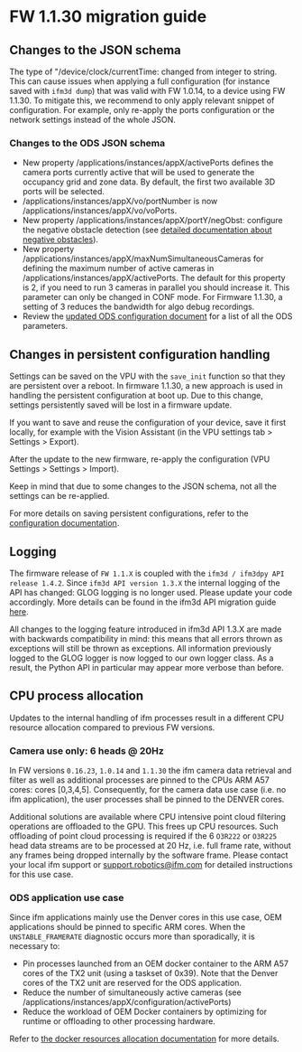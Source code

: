 # FW 1.1.30 migration guide

## Changes to the JSON schema
The type of "/device/clock/currentTime: changed from integer to string. This can cause issues when applying a full configuration (for instance saved with `ifm3d dump`) that was valid with FW 1.0.14, to a device using FW 1.1.30. To mitigate this, we recommend to only apply relevant snippet of configuration. For example, only re-apply the ports configuration or the network settings instead of the whole JSON.


### Changes to the ODS JSON schema
- New property /applications/instances/appX/activePorts defines the camera ports currently active that will be used to generate the occupancy grid and zone data. By default, the first two available 3D ports will be selected.
- /applications/instances/appX/vo/portNumber is now /applications/instances/appX/vo/voPorts.
- New property /applications/instances/appX/portY/negObst: configure the negative obstacle detection (see [detailed documentation about negative obstacles](../../../ODS/NegativeObstacles/negative_obstacles.md)).
- New property /applications/instances/appX/maxNumSimultaneousCameras for defining the maximum number of active cameras in /applications/instances/appX/activePorts. The default for this property is 2, if you need to run 3 cameras in parallel you should increase it. This parameter can only be changed in CONF mode. For Firmware 1.1.30, a setting of 3 reduces the bandwidth for algo debug recordings.
- Review the [updated ODS configuration document](../../../ODS/Configuration/configuration.md) for a list of all the ODS parameters.

## Changes in persistent configuration handling
Settings can be saved on the VPU with the `save_init` function so that they are persistent over a reboot. In firmware 1.1.30, a new approach is used in handling the persistent configuration at boot up. Due to this change, settings persistently saved will be lost in a firmware update.

If you want to save and reuse the configuration of your device, save it first locally, for example with the Vision Assistant (in the VPU settings tab > Settings > Export).

After the update to the new firmware, re-apply the configuration (VPU Settings > Settings > Import).

Keep in mind that due to some changes to the JSON schema, not all the settings can be re-applied.

For more details on saving persistent configurations, refer to the [configuration documentation](../../../Technology/configuration.md#persistent-configuration).

## Logging
The firmware release of `FW 1.1.X` is coupled with the `ifm3d / ifm3dpy API release 1.4.2`.
Since `ifm3d API version 1.3.X` the internal logging of the API has changed: GLOG logging is no longer used. Please update your code accordingly.
More details can be found in the ifm3d API migration guide [here](https://api.ifm3d.com/stable/content/migration_guide/v1_3_0.html).

All changes to the logging feature introduced in ifm3d API 1.3.X are made with backwards compatibility in mind: this means that all errors thrown as exceptions will still be thrown as exceptions.
All information previously logged to the GLOG logger is now logged to our own logger class. As a result, the Python API in particular may appear more verbose than before.

## CPU process allocation
Updates to the internal handling of ifm processes result in a different CPU resource allocation compared to previous FW versions.

### Camera use only: 6 heads @ 20Hz

In FW versions `0.16.23`, `1.0.14` and `1.1.30` the ifm camera data retrieval and filter as well as additional processes are pinned to the CPUs ARM A57 cores: cores [0,3,4,5].
Consequently, for the camera data use case (i.e. no ifm application), the user processes shall be pinned to the DENVER cores.

Additional solutions are available where CPU intensive point cloud filtering operations are offloaded to the GPU. This frees up CPU resources.
Such offloading of point cloud processing is required if the 6 `O3R222` or `O3R225` head data streams are to be processed at 20 Hz, i.e. full frame rate, without any frames being dropped internally by the software frame.
Please contact your local ifm support or support.robotics@ifm.com for detailed instructions for this use case.

### ODS application use case
Since ifm applications mainly use the Denver cores in this use case, OEM applications should be pinned to specific ARM cores. When the `UNSTABLE_FRAMERATE` diagnostic occurs more than sporadically, it is necessary to:
+ Pin processes launched from an OEM docker container to the ARM A57 cores of the TX2 unit (using a taskset of 0x39). Note that the Denver cores of the TX2 unit are reserved for the ODS application.
+ Reduce the number of simultaneously active cameras (see /applications/instances/appX/configuration/activePorts)
+ Reduce the workload of OEM Docker containers by optimizing for runtime or offloading to other processing hardware.

Refer to [the docker resources allocation documentation](../../../SoftwareInterfaces/Docker/cpu.md) for more details.